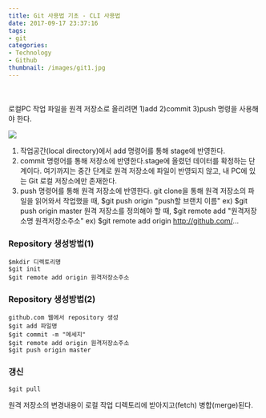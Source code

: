 ```yaml
---
title: Git 사용법 기초 - CLI 사용법
date: 2017-09-17 23:37:16
tags:
- git
categories:
- Technology
- Github
thumbnail: /images/git1.jpg
---
```

　
<!-- more -->

로컬PC 작업 파일을 원격 저장소로 올리려면
1)add 2)commit 3)push 명령을 사용해야 한다.

<img src="/images/git1.jpg">

1) 작업공간(local directory)에서 add 명령어를 통해 stage에 반영한다.
2) commit 명령어를 통해 저장소에 반영한다.stage에 올렸던 데이터를 확정하는 단계이다.
여기까지는 중간 단계로 원격 저장소에 파일이 반영되지 않고,
내 PC에 있는 Git 로컬 저장소에만 존재한다.
3) push 명령어를 통해 원격 저장소에 반영한다.
git clone을 통해 원격 저장소의 파일을 읽어와서 작업했을 때, 
$git push origin "push할 브랜치 이름" 
ex) $git push origin master
원격 저장소를 정의해야 할 때,
$git remote add "원격저장소명 원격저장소주소"
ex) $git remote add origin http://github.com/...

### Repository 생성방법(1)
```
$mkdir 디렉토리명
$git init
$git remote add origin 원격저장소주소
```

### Repository 생성방법(2)
```
github.com 웹에서 repository 생성
$git add 파일명
$git commit -m "메세지"
$git remote add origin 원격저장소주소
$git push origin master
```

### 갱신
```
$git pull
``` 
원격 저장소의 변경내용이 로컬 작업 디렉토리에 받아지고(fetch) 병합(merge)된다.